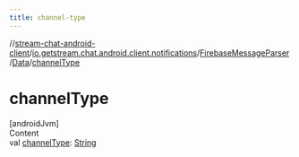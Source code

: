 ```yaml
---
title: channel-type
---
```

//[stream-chat-android-client](../../../../index.md)/[io.getstream.chat.android.client.notifications](../../index.md)/[FirebaseMessageParser](../index.md)/[Data](index.md)/[channelType](channelType.md)



# channelType  
[androidJvm]  
Content  
val [channelType](channelType.md): [String](https://kotlinlang.org/api/latest/jvm/stdlib/kotlin/-string/index.html)  



